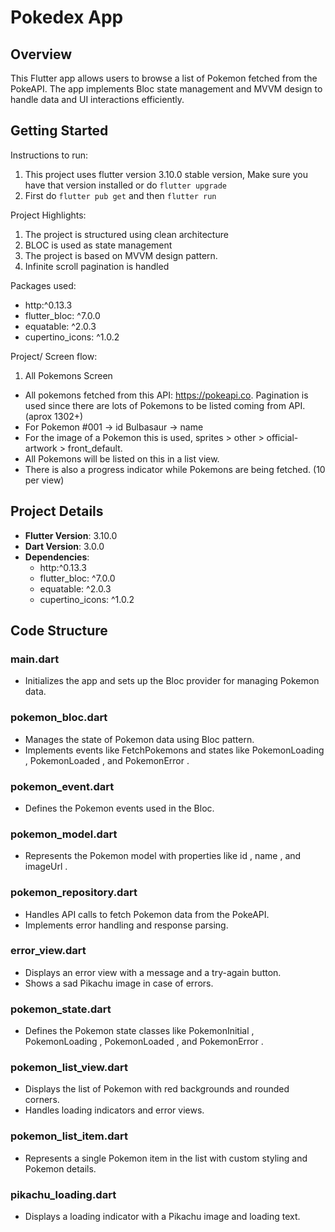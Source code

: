 # Pokedex App

## Overview

This Flutter app allows users to browse a list of Pokemon fetched from the PokeAPI. The app implements Bloc state management and MVVM design to handle data and UI interactions efficiently.

## Getting Started

Instructions to run:

1. This project uses flutter version 3.10.0 stable version, Make sure you have that version installed or do `flutter upgrade`
2. First do `flutter pub get` and then `flutter run`

Project Highlights:

1. The project is structured using clean architecture
2. BLOC is used as state management
3. The project is based on MVVM design pattern.
4. Infinite scroll pagination is handled

Packages used:

- http:^0.13.3
- flutter_bloc: ^7.0.0
- equatable: ^2.0.3
- cupertino_icons: ^1.0.2

Project/ Screen flow:

1. All Pokemons Screen

- All pokemons fetched from this API: <https://pokeapi.co>.
  Pagination is used since there are lots of Pokemons to be listed coming from API. (aprox 1302+)
- For Pokemon
  #001 -> id
  Bulbasaur -> name
- For the image of a Pokemon this is used, sprites > other > official-artwork > front_default.
- All Pokemons will be listed on this in a list view.
- There is also a progress indicator while Pokemons are being fetched. (10 per view)

## Project Details

- **Flutter Version**: 3.10.0
- **Dart Version**: 3.0.0
- **Dependencies**:
  - http:^0.13.3
  - flutter_bloc: ^7.0.0
  - equatable: ^2.0.3
  - cupertino_icons: ^1.0.2

## Code Structure

### main.dart

- Initializes the app and sets up the Bloc provider for managing Pokemon data.

### pokemon_bloc.dart

- Manages the state of Pokemon data using Bloc pattern.
- Implements events like FetchPokemons and states like PokemonLoading , PokemonLoaded , and PokemonError .

### pokemon_event.dart

- Defines the Pokemon events used in the Bloc.

### pokemon_model.dart

- Represents the Pokemon model with properties like id , name , and imageUrl .

### pokemon_repository.dart

- Handles API calls to fetch Pokemon data from the PokeAPI.
- Implements error handling and response parsing.

### error_view.dart

- Displays an error view with a message and a try-again button.
- Shows a sad Pikachu image in case of errors.

### pokemon_state.dart

- Defines the Pokemon state classes like PokemonInitial , PokemonLoading , PokemonLoaded , and PokemonError .

### pokemon_list_view.dart

- Displays the list of Pokemon with red backgrounds and rounded corners.
- Handles loading indicators and error views.

### pokemon_list_item.dart

- Represents a single Pokemon item in the list with custom styling and Pokemon details.

### pikachu_loading.dart

- Displays a loading indicator with a Pikachu image and loading text.
